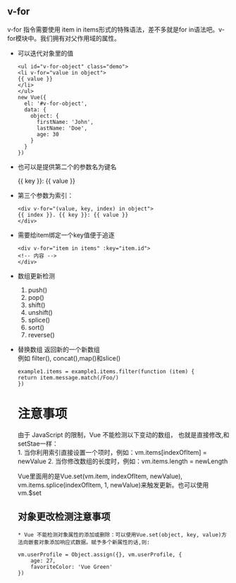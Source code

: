 ##  v-for
v-for 指令需要使用 item in items形式的特殊语法，差不多就是for in语法吧。v-for模块中。我们拥有对父作用域的属性。

* 可以迭代对象里的值    

      <ul id="v-for-object" class="demo">
      <li v-for="value in object">
      {{ value }}
      </li>
      </ul>
      new Vue({
        el: '#v-for-object',
        data: {
          object: {
            firstName: 'John',
            lastName: 'Doe',
            age: 30
          }
        }
      })
* 也可以是提供第二个的参数名为键名     
      <div v-for="(value, key) in object">
      {{ key }}: {{ value }}
      </div>

* 第三个参数为索引：    

      <div v-for="(value, key, index) in object">
      {{ index }}. {{ key }}: {{ value }}
      </div>

* 需要给item绑定一个key值便于追逐    

      <div v-for="item in items" :key="item.id">
      <!-- 内容 -->
      </div>

* 数组更新检测    
   1. push()
   2. pop()
   3. shift()
   4. unshift()
   5. splice()
   6. sort()
   7. reverse()

* 替换数组 返回新的一个新数组   
例如 filter(), concat(),map()和slice()    

      example1.items = example1.items.filter(function (item) {
      return item.message.match(/Foo/)
      })

  # 注意事项
  由于 JavaScript 的限制，Vue 不能检测以下变动的数组， 也就是直接修改,和setStae一样：    
      1. 当你利用索引直接设置一个项时，例如：vm.items[indexOfItem] = newValue
      2. 当你修改数组的长度时，例如：vm.items.length = newLength

  Vue里面用的是Vue.set(vm.item, indexOfItem, newValue), vm.items.splice(indexOfItem, 1, newValue)来触发更新。也可以使用vm.$set

  ## 对象更改检测注意事项   
      * Vue 不能检测对象属性的添加或删除：可以使用Vue.set(object, key, value)方法向嵌套对象添加响应式数据。赋予多个新属性的话,则:    

      vm.userProfile = Object.assign({}, vm.userProfile, {
          age: 27,
          favoriteColor: 'Vue Green'
      })
